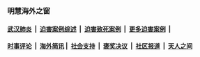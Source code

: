 
### 明慧海外之窗

####  [武汉肺炎](indexes/365.md?t=04041400) &nbsp;|&nbsp;  [迫害案例综述](indexes/328.md?t=04041400) &nbsp;|&nbsp; [迫害致死案例](indexes/277.md?t=04041400)  &nbsp;|&nbsp; [更多迫害案例](indexes/81.md?t=04041400)  &nbsp;|&nbsp; 
####  [时事评论](indexes/19.md?t=04041400) &nbsp;|&nbsp; [海外简讯](indexes/245.md?t=04041400)&nbsp;|&nbsp;  [社会支持](indexes/140.md?t=04041400) &nbsp;|&nbsp; [褒奖决议](indexes/282.md?t=04041400) &nbsp;|&nbsp; [社区报道](indexes/91.md?t=04041400)  &nbsp;|&nbsp; [天人之间](indexes/78.md?t=04041400) 

